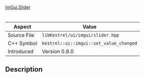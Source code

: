 [ImGui.Slider](index.md)
# 
| Aspect | Value |
| --- | --- |
| Source File | `libKestrel/ui/imgui/slider.hpp` |
| C++ Symbol | `kestrel::ui::imgui::set_value_changed` |
| Introduced | Version 0.8.0 |
## Description
